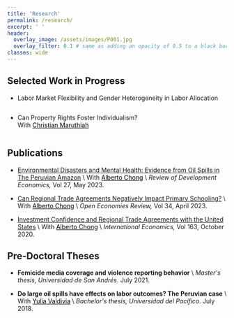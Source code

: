```yaml
---
title: 'Research'
permalink: /research/
excerpt: ' '
header:
  overlay_image: /assets/images/P001.jpg
  overlay_filter: 0.1 # same as adding an opacity of 0.5 to a black background
classes: wide
---
```


<html>
<head>
<style>
 details> summary {
    list-style-type: none; /* This removes the default arrow */
    cursor: pointer;
    position: relative;
    margin-left: 0px;
}
</style>
</head>
</html>

## Selected Work in Progress
* <details>
    <summary><a><p>Labor Market Flexibility and Gender Heterogeneity in Labor Allocation</p></a></summary>
    <p align="justify"><b>Abstract.-</b>	Does greater flexibility create job opportunities and improve labor allocation? This paper examines how firms and workers respond to a labor market flexibility shock in a setting characterized by high regulation costs. Focusing on the Brazilian labor market, I leverage linked formal employer-employee data to analyze the impacts of the 2017 Labor Reform, a policy that removed constraints on flexible work schedules. I show that this policy change led to an increase in job opportunities and employment, especially in part-time positions. Notably, women experienced greater employment gains. At the state level, I observe that while the reform did not significantly impact unemployment rates, it contributed to reduce informality, which accounted for 40\% of the workforce in 2016. Gender-specific analysis indicates that this effect is primarily driven by women transitioning from informal to formal employment within the private sector in the short run, followed by both women and men in the state-level economy in the medium run. These findings underscore the interaction between labor market flexibility and gender disparities, underscoring the potential of such reforms to reconfigure employment allocation. The case of the Brazilian reform offers a more nuanced perspective when informality is considered.	
    </p>
  </details> 


* <details>
    <summary><p><a>Can Property Rights Foster Individualism?</a><br>
    With <a href="https://christian-maruthiah.com/" style="color: black; text-decoration: underline;">Christian Maruthiah</a>
    </p>
    </summary>
      <p align="justify"><b>Abstract.-</b> Individualism has been shown to have important economic, social and political consequences. This project examines whether individualism can be fostered by government policy, the degree to which it persists across generations, and its long-run implications for local economic development. We study these questions in the context of an ambitious land allotment programme targeting Native Americans in the early-20th century, using a range of historical and contemporary data sources. At the individual-level, we examine the effects of allotment on naming practices, intermarriage, participation in Native American civil rights associations, and location choice among descendants up to 100 years later. In order to document the long-term political and social consequences of allotment at the reservation-level, we construct new datasets on public goods provision, the occurence of and issues raised in local public meetings, and the content of modern tribal constitutions.	
      </p>
  </details>
 
## Publications

* [Environmental Disasters and Mental Health: Evidence from Oil Spills in The Peruvian Amazon](https://doi.org/10.1111/rode.12955) \\
  With <a href="https://aysps.gsu.edu/profile/alberto-chong/" style="color: black; text-decoration: underline;">Alberto Chong</a> \\
  _Review of Development Economics,_
  Vol 27, May 2023. 

* [Can Regional Trade Agreements Negatively Impact Primary Schooling?](https://doi.org/10.1007/s11079-022-09674-6) \\
  With <a href="https://aysps.gsu.edu/profile/alberto-chong/" style="color: black; text-decoration: underline;">Alberto Chong</a> \\
  _Open Economies Review,_
  Vol 34, April 2023. 

* [Investment Confidence and Regional Trade Agreements with the United States](https://doi.org/10.1016/j.inteco.2020.05.001) \\
  With <a href="https://aysps.gsu.edu/profile/alberto-chong/" style="color: black; text-decoration: underline;">Alberto Chong</a> \\
  _International Economics,_
  Vol 163, October 2020. 


## Pre-Doctoral Theses

* **Femicide media coverage and violence reporting behavior** \\
  _Master's thesis, Universidad de San Andrés._
  July 2021. <a href="https://repositorio.udesa.edu.ar/jspui/bitstream/10908/18510/1/%5bP%5d%5bW%5d%20T.M.%20Eco.%20Srebot%20Roeder%2c%20Carla%20Mar%c3%ada.pdf"><i class="fas fa-fw fa-file-pdf zoom" style="font-size:24px;color:#0099cc" aria-hidden="true"></i></a>

* **Do large oil spills have effects on labor outcomes? The Peruvian case** \\
  With <a href="https://pe.linkedin.com/in/yulia-valdivia-rivera-30596" style="color: black; text-decoration: underline;">Yulia Valdivia</a> \\
  _Bachelor's thesis, Universidad del Pacífico._
  July 2018. <a href="https://repositorio.up.edu.pe/bitstream/handle/11354/3006/DI17.pdf?sequence=1&isAllowed=y"><i class="fas fa-fw fa-file-pdf zoom" style="font-size:24px;color:#0099cc" aria-hidden="true"></i></a>
